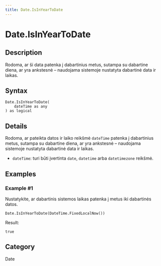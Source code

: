 ```yaml
---
title: Date.IsInYearToDate
---
```


# Date.IsInYearToDate


## Description

Rodoma, ar ši data patenka į dabartinius metus, sutampa su dabartine diena, ar yra ankstesnė – naudojama sistemoje nustatyta dabartinė data ir laikas.


## Syntax

```powerquery
Date.IsInYearToDate(
    dateTime as any
) as logical
```


## Details

Rodoma, ar pateikta datos ir laiko reikšmė <code>dateTime</code> patenka į dabartinius metus, sutampa su dabartine diena, ar yra ankstesnė – naudojama sistemoje nustatyta dabartinė data ir laikas.      <ul>      <li><code>dateTime</code>: turi būti įvertinta <code>date</code>, <code>datetime</code> arba <code>datetimezone</code> reikšmė.</li>      </ul>


## Examples

### Example #1 
Nustatykite, ar dabartinis sistemos laikas patenka į metus iki dabartinės datos.
```powerquery
Date.IsInYearToDate(DateTime.FixedLocalNow())
```

Result: 
```powerquery
true
```




## Category
Date
